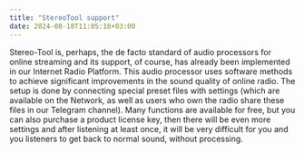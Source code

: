 ```yaml
---
title: "StereoTool support"
date: 2024-08-18T11:05:18+03:00
---
```


Stereo-Tool is, perhaps, the de facto standard of audio processors for online streaming and its support, of course, has already been implemented in our Internet Radio Platform. This audio processor uses software methods to achieve significant improvements in the sound quality of online radio. The setup is done by connecting special preset files with settings (which are available on the Network, as well as users who own the radio share these files in our Telegram channel). Many functions are available for free, but you can also purchase a product license key, then there will be even more settings and after listening at least once, it will be very difficult for you and you listeners to get back to normal sound, without processing.
